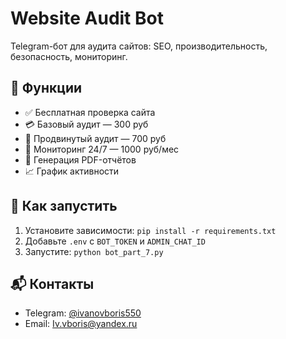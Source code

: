 # Website Audit Bot

Telegram-бот для аудита сайтов: SEO, производительность, безопасность, мониторинг.

## 🔧 Функции
- ✅ Бесплатная проверка сайта
- 💳 Базовый аудит — 300 руб
- 🚀 Продвинутый аудит — 700 руб
- 📌 Мониторинг 24/7 — 1000 руб/мес
- 📄 Генерация PDF-отчётов
- 📈 График активности

## 🚀 Как запустить
1. Установите зависимости: `pip install -r requirements.txt`
2. Добавьте `.env` с `BOT_TOKEN` и `ADMIN_CHAT_ID`
3. Запустите: `python bot_part_7.py`

## 📬 Контакты
- Telegram: [@ivanovboris550](https://t.me/ivanovboris550)
- Email: Iv.vboris@yandex.ru
